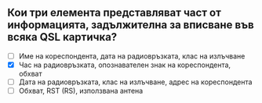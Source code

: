 ## Кои три елемента представляват част от информацията, задължителна за вписване във всяка QSL картичка?

<!-- Верният отговор е отбелязан с [X] -->

- [ ] Име на кореспондента, дата на радиовръзката, клас на излъчване
- [X] Час на радиовръзката, опознавателен знак на кореспондента, обхват
- [ ] Дата на радиовръзката, клас на излъчване, адрес на кореспондента
- [ ] Обхват, RST (RS), използвана антена
